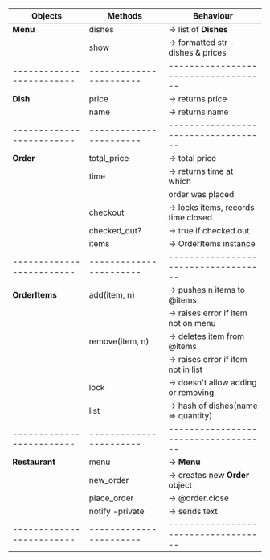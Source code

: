 |       Objects           |       Methods         |            Behaviour               |
|-------------------------|-----------------------|------------------------------------|
|**Menu**                 |dishes                 |-> list of **Dishes**               |x
|                         |show                   |-> formatted str - dishes & prices  |x
|-------------------------|-----------------------|------------------------------------|
|**Dish**                 |price                  |-> returns price                    |x
|                         |name                   |-> returns name                     |x
|-------------------------|-----------------------|------------------------------------|
|**Order**                |total_price            |-> total price                      |
|                         |time                   |-> returns time at which            |
|                         |                       |   order was placed                 |
|                         |checkout               |-> locks items, records time closed |x
|                         |checked_out?           |-> true if checked out              |x
|                         |items                  |-> OrderItems instance              |x
|-------------------------|-----------------------|------------------------------------|
|**OrderItems**           |add(item, n)           |-> pushes  n items to @items        |x
|                         |                       |-> raises error if item not on menu |x
|                         |remove(item, n)        |-> deletes item from @items         |x
|                         |                       |-> raises error if item not in list |x
|                         |lock                   |-> doesn't allow adding or removing |x
|                         |list                   |-> hash of dishes(name => quantity) |
|-------------------------|-----------------------|------------------------------------|
|**Restaurant**           |menu                   |-> **Menu**                         |x
|                         |new_order              |-> creates new **Order** object     |x
|                         |place_order            |-> @order.close                     |x
|                         |notify -private        |-> sends text                       |
|-------------------------|-----------------------|------------------------------------|